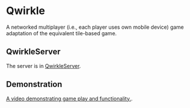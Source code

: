 # Qwirkle
A networked multiplayer (i.e., each player uses own mobile device) game adaptation of the equivalent tile-based game.

## QwirkleServer
The server is in [QwirkleServer](https://github.com/mpndl/QwirkleServer).

## Demonstration
[A video demonstrating game play and functionality.](https://youtu.be/8z7KxY2jVVU).
